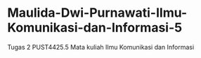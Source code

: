 # Maulida-Dwi-Purnawati-Ilmu-Komunikasi-dan-Informasi-5
Tugas 2 PUST4425.5 Mata kuliah Ilmu Komunikasi dan Informasi

